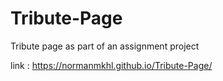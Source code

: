 # Tribute-Page
Tribute page as part of an assignment project

link : https://normanmkhl.github.io/Tribute-Page/
